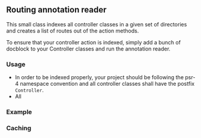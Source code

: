 ## Routing annotation reader ##

This small class indexes all controller classes in a given set of directories and creates a list of routes out of the action methods.

To ensure that your controller action is indexed, simply add a bunch of docblock to your Controller classes and run the annotation reader.

### Usage ###

- In order to be indexed properly, your project should be following the psr-4 namespace convention and all controller classes shall have the postfix `Controller`.
- All 

### Example ###

### Caching ###